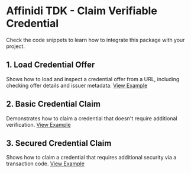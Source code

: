 # Affinidi TDK - Claim Verifiable Credential

Check the code snippets to learn how to integrate this package with your project.

## 1. Load Credential Offer

Shows how to load and inspect a credential offer from a URL, including checking offer details and issuer metadata.
[View Example](https://github.com/affinidi/affinidi-tdk/tree/main/libs/dart/claim_verifiable_credential/example/load_credential_offer_example.dart)

## 2. Basic Credential Claim

Demonstrates how to claim a credential that doesn't require additional verification.
[View Example](https://github.com/affinidi/affinidi-tdk/tree/main/libs/dart/claim_verifiable_credential/example/claim_basic_credential_example.dart)

## 3. Secured Credential Claim

Shows how to claim a credential that requires additional security via a transaction code.
[View Example](https://github.com/affinidi/affinidi-tdk/tree/main/libs/dart/claim_verifiable_credential/example/claim_secured_credential_example.dart)